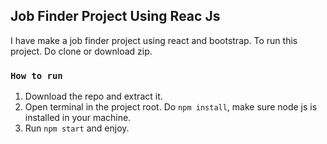 
## Job Finder Project Using Reac Js

I have make a job finder project using react and bootstrap.
To run this project. Do clone or download zip.

### `How to run`

1. Download the repo and extract it.
2. Open terminal in the project root. Do `npm install`, make sure node js is installed in your machine.
3. Run `npm start` and enjoy.

